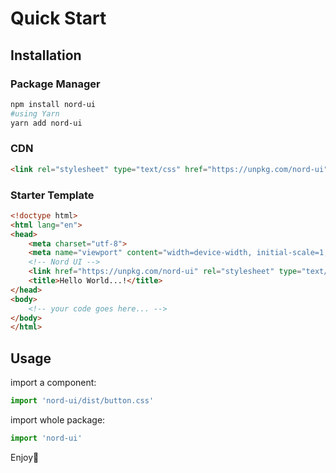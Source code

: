 # Quick Start

## Installation

### Package Manager

```bash
npm install nord-ui
#using Yarn
yarn add nord-ui
```

### CDN

```html
<link rel="stylesheet" type="text/css" href="https://unpkg.com/nord-ui">
```
### Starter Template

```html
<!doctype html>
<html lang="en">
<head>
	<meta charset="utf-8">
	<meta name="viewport" content="width=device-width, initial-scale=1, shrink-to-fit=no">
	<!-- Nord UI -->
	<link href="https://unpkg.com/nord-ui" rel="stylesheet" type="text/css">
	<title>Hello World...!</title>
</head>
<body>
	<!-- your code goes here... -->
</body>
</html>
```

## Usage

import a component:

```javascript
import 'nord-ui/dist/button.css'
```

import whole package:

```javascript
import 'nord-ui'
```

Enjoy🎉